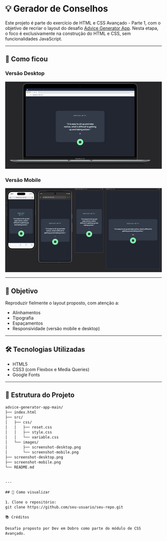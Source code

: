 # 💡 Gerador de Conselhos

Este projeto é parte do exercício de HTML e CSS Avançado - Parte 1, com o objetivo de recriar o layout do desafio [Advice Generator App](https://www.frontendmentor.io/challenges/advice-generator-app-QdUG-13db). Nesta etapa, o foco é exclusivamente na construção do HTML e CSS, sem funcionalidades JavaScript.

---

## 📸 Como ficou

### Versão Desktop
![Versão Desktop](screenshot-desktop.png)

### Versão Mobile
![Versão Mobile](screenshot-mobile.png)

---

## 🧠 Objetivo

Reproduzir fielmente o layout proposto, com atenção a:
- Alinhamentos
- Tipografia
- Espaçamentos
- Responsividade (versão mobile e desktop)

---

## 🛠️ Tecnologias Utilizadas

- HTML5
- CSS3 (com Flexbox e Media Queries)
- Google Fonts

---

## 📁 Estrutura do Projeto

```text
advice-generator-app-main/
├── index.html
├── src/
│   ├── css/
│   │   ├── reset.css
│   │   ├── style.css
│   │   └── variable.css
│   └── images/
│       ├── screenshot-desktop.png
│       └── screenshot-mobile.png
├── screenshot-desktop.png
├── screenshot-mobile.png
└── README.md


---

## 📲 Como visualizar

1. Clone o repositório:
git clone https://github.com/seu-usuario/seu-repo.git

📚 Créditos

Desafio proposto por Dev em Dobro como parte do módulo de CSS Avançado.

